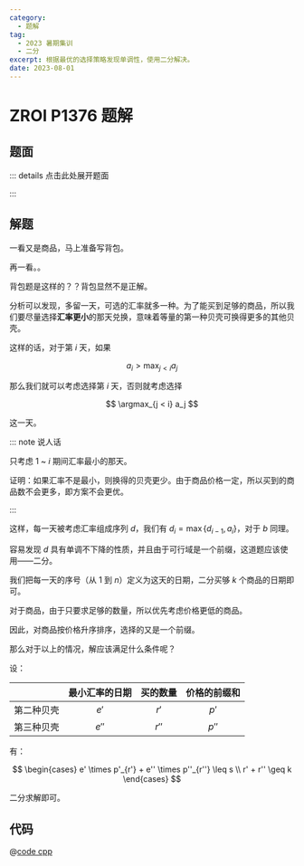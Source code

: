 ```yaml
---
category:
  - 题解
tag:
  - 2023 暑期集训
  - 二分
excerpt: 根据最优的选择策略发现单调性，使用二分解决。
date: 2023-08-01
---
```


# ZROI P1376 题解

## 题面

::: details 点击此处展开题面

<!-- @include: ../../source/ZR-1376/README.md -->

:::

## 解题

一看又是商品，马上准备写背包。

再一看。。

背包题是这样的？？背包显然不是正解。

分析可以发现，多留一天，可选的汇率就多一种。为了能买到足够的商品，所以我们要尽量选择**汇率更小**的那天兑换，意味着等量的第一种贝壳可换得更多的其他贝壳。

这样的话，对于第 $i$ 天，如果

$$ a_i > \max_{j < i} a_j $$

那么我们就可以考虑选择第 $i$ 天，否则就考虑选择

$$ \argmax_{j < i} a_j $$

这一天。

::: note 说人话

只考虑 1 ~ $i$ 期间汇率最小的那天。

证明：如果汇率不是最小，则换得的贝壳更少。由于商品价格一定，所以买到的商品数不会更多，即方案不会更优。

:::

这样，每一天被考虑汇率组成序列 $d$，我们有 $d_i = \max \{d_{i - 1}, a_i\}$，对于 $b$ 同理。

容易发现 $d$ 具有单调不下降的性质，并且由于可行域是一个前缀，这道题应该使用——二分。

我们把每一天的序号（从 1 到 $n$）定义为这天的日期，二分买够 $k$ 个商品的日期即可。

对于商品，由于只要求足够的数量，所以优先考虑价格更低的商品。

因此，对商品按价格升序排序，选择的又是一个前缀。

那么对于以上的情况，解应该满足什么条件呢？

设：

|           | 最小汇率的日期 | 买的数量 | 价格的前缀和 |
| :-------: | :-----------: | :-----: | :---------: |
| 第二种贝壳 | $e'$          | $r'$    | $p'$        |
| 第三种贝壳 | $e''$         | $r''$   | $p''$       |

有：

$$
\begin{cases}
  e' \times p'_{r'} + e'' \times p''_{r''} \leq s \\
  r' + r'' \geq k
\end{cases}
$$

二分求解即可。

## 代码

@[code cpp](../../source/ZR-1376/binary.cpp)
